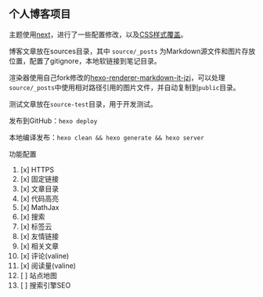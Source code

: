 ## 个人博客项目

主题使用[next](https://github.com/theme-next/hexo-theme-next)，进行了一些配置修改，以及[CSS样式覆盖](themes/next/source/css/custom.styl)。

博客文章放在sources目录，其中 `source/_posts` 为Markdown源文件和图片存放位置，配置了gitignore，本地软链接到笔记目录。

渲染器使用自己fork修改的[hexo-renderer-markdown-it-jzj](https://github.com/jzj1993/hexo-renderer-markdown-it-jzj)，可以处理`source/_posts`中使用相对路径引用的图片文件，并自动复制到`public`目录。

测试文章放在`source-test`目录，用于开发测试。

发布到GitHub：`hexo deploy`

本地编译发布：`hexo clean && hexo generate && hexo server`

功能配置

1. [x] HTTPS
1. [x] 固定链接
1. [x] 文章目录
1. [x] 代码高亮
1. [x] MathJax
1. [x] 搜索
1. [x] 标签云
1. [x] 友情链接
1. [x] 相关文章
1. [x] 评论(valine)
1. [x] 阅读量(valine)
1. [ ] 站点地图
1. [ ] 搜索引擎SEO
